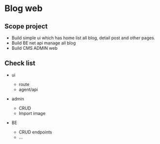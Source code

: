# Blog web

## Scope project

- Build simple ui which has home list all blog, detail post and other pages.
- Build BE net api manage all blog
- Build CMS ADMIN web

## Check list

- ui
  - route
  - agent/api

- admin
  - CRUD
  - Import image

- BE
  - CRUD endpoints
  - ...
